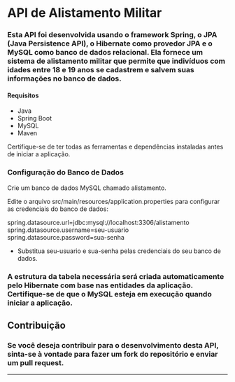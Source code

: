 # API de Alistamento Militar
### Esta API foi desenvolvida usando o framework Spring, o JPA (Java Persistence API), o Hibernate como provedor JPA e o MySQL como banco de dados relacional. Ela fornece um sistema de alistamento militar que permite que indivíduos com idades entre 18 e 19 anos se cadastrem e salvem suas informações no banco de dados.

#### Requisitos
* Java
* Spring Boot
* MySQL
* Maven

Certifique-se de ter todas as ferramentas e dependências instaladas antes de iniciar a aplicação.

### Configuração do Banco de Dados
Crie um banco de dados MySQL chamado alistamento.

Edite o arquivo src/main/resources/application.properties para configurar as credenciais do banco de dados:

spring.datasource.url=jdbc:mysql://localhost:3306/alistamento
spring.datasource.username=seu-usuario
spring.datasource.password=sua-senha

* Substitua seu-usuario e sua-senha pelas credenciais do seu banco de dados.

### A estrutura da tabela necessária será criada automaticamente pelo Hibernate com base nas entidades da aplicação. Certifique-se de que o MySQL esteja em execução quando iniciar a aplicação.


## Contribuição
### Se você deseja contribuir para o desenvolvimento desta API, sinta-se à vontade para fazer um fork do repositório e enviar um pull request.

***
